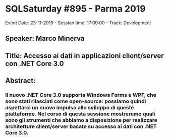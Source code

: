 # SQLSaturday #895 - Parma 2019
Event Date: 23-11-2019 - Session time: 17:00:00 - Track: Development
## Speaker: Marco Minerva
## Title: Accesso ai dati in applicazioni client/server con .NET Core 3.0
## Abstract:
### Il nuovo .NET Core 3.0 supporta Windows Forms e WPF, che sono stati rilasciati come open-source: possiamo quindi aspettarci un nuovo impulso allo sviluppo di queste piattaforme. Nel corso di questa sessione mostreremo quali sono gli strumenti che abbiamo a disposizione per realizzare architetture client/server basate su accesso ai dati con .NET Core 3.0.
